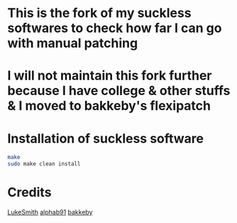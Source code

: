 # This is the fork of my suckless softwares to check how far I can go with manual patching

# I will not maintain this fork further because I have college & other stuffs & I moved to bakkeby's flexipatch

# Installation of suckless software
  
  ```bash
make
sudo make clean install
```
# Credits
[LukeSmith](https://github.com/LukeSmithxyz/dwm)
[alphab91](https://github.com/elbachir-one/dotfiles)
[bakkeby](https://github.com/bakkeby/patches)
